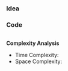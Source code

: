 ### Idea

### Code

```python


```

**Complexity Analysis**

- Time Complexity:
- Space Complexity:
